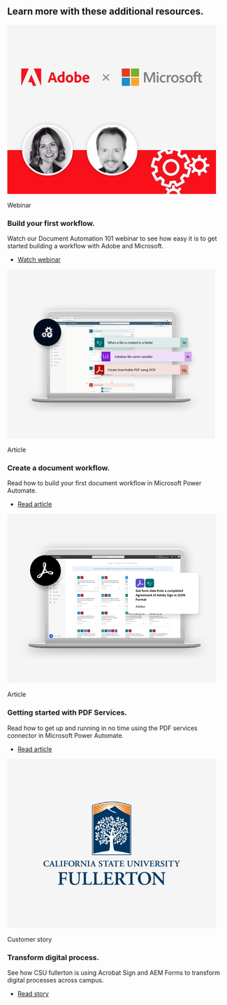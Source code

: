 <TitleBlock slots="heading" theme="lightest" className="titleBlock-align-left explore-usecase-cta additional-resources-title"/>

## Learn more with these additional resources.

<ResourceCard slots="link, image,text2, heading, text, buttons" width="25%" theme='lightest' isFooter btnVarient='cta' contHeight='180px' className="useCaseCard resourceCardCont sales-cta ms-resource-card ms-resource-card-one" />

[]()

![APIs and SDKs for PDF content processing and extraction](../../images/Webinar_Thumbnail_Desktop.jpg " ")

Webinar

### Build your first workflow.

Watch our Document Automation 101 webinar to see how easy it is to get started building a workflow with Adobe and Microsoft.

- [Watch webinar]()

<ResourceCard slots="link, image, text2, heading, text, buttons" width="25%" theme='lightest' isFooter btnVarient='cta' contHeight='180px' className="useCaseCard resourceCardCont rental-cta ms-resource-card ms-resource-card-two"/>   

[]()

![APIs and SDKs to generate legal contracts](../../images/DocWorkflow_Thumbnail_Desktop.jpg " ")

Article

### Create a document workflow.

Read how to build your first document workflow in Microsoft Power Automate.

- [Read article](https://business.adobe.com/customer-success-stories/ryder-case-study.html)

<ResourceCard slots="link, image, text2, heading, text, buttons" width="25%" theme='lightest' isFooter btnVarient='cta' contHeight='180px' className="useCaseCard new-hire-cta ms-resource-card ms-resource-card-three" />

[]()

![APIs and SDKs for PDF data analysis](../../images/GettingStarted_Thumbnail_Desktop.jpg " ")

Article

### Getting started with PDF Services.

Read how to get up and running in no time using the PDF services connector in Microsoft Power Automate.

- [Read article](https://business.adobe.com/customer-success-stories/cxc-case-study.html)

<ResourceCard slots="link, image, text2, heading, text, buttons" width="25%" theme='lightest' isFooter btnVarient='cta' contHeight='180px' className="useCaseCard financial-cta ms-resource-card ms-resource-card-four" />

[]()

![APIs and SDKs for PDF content republishing](../../images/CSUF_Thumbnail_Desktop.jpg " ")

Customer story

### Transform digital process.

See how CSU fullerton is using Acrobat Sign and AEM Forms to transform digital processes across campus.

- [Read story](https://business.adobe.com/customer-success-stories/imm-case-study.html)